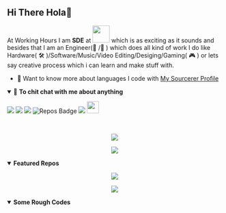 ## Hi There Hola👋

At Working Hours I am **SDE** </b> at <img height="40" src="https://www.milkbasket.com/assets/img/logo/mb-logo-horizontal.png"> which is as exciting as it sounds and besides that I am an Engineer(🔨 /🚀 ) which does all kind of work I do like Hardware(  :hammer_and_wrench:  )/Software/Music/Video Editing/Desiging/Gaming( :video_game: ) or lets say creative process which i can learn and make stuff with. 
<br/>

- 👨 Want to know more about languages I code with [My Sourcerer Profile](https://sourcerer.io/harshitchhipa)

<details open>
<summary>🤝 <b>To chit chat with me about anything</b></summary>
<p align = "center">

[<img src="https://img.shields.io/badge/linkedin-%230077B5.svg?&style=for-the-badge&logo=linkedin&logoColor=white" />](https://www.linkedin.com/in/harshit-chhipa/)
[<img src="https://img.shields.io/badge/twitter-%231DA1F2.svg?&style=for-the-badge&logo=twitter&logoColor=white" />](https://twitter.com/chhipa_harshit) 
[<img src="https://img.shields.io/badge/medium-%2312100E.svg?&style=for-the-badge&logo=medium&logoColor=white" />](https://medium.com/@HarshitChhipa)
![Repos Badge](https://badges.pufler.dev/repos/HarshitChhipa?style=for-the-badge)
[<img src ="https://img.shields.io/badge/portfolio-%23.svg?&style=for-the-badge&logo=&logoColor=white%22">](https://harshit-chhipa.herokuapp.com/)
<a href="https://github.com/HarshitChhipa">
    <img height="28" src="https://badges.pufler.dev/years/HarshitChhipa?style=flat-square&color=black&logo=github">
</a>

</p>
<br/>
</details>
<p align = "center"> 
 <a href="https://github.com/HarshitChhipa">
  <img src="https://github-readme-stats.vercel.app/api?username=HarshitChhipa&show_icons=true&include_all_commits=true&show_owner=true&bg_color=30,41295a,2F0743&title_color=fff&text_color=fff" />
</a>
</p>

<p align="center">
    <a href="https://github.com/HarshitChhipa">
    <img src="https://github-readme-stats.vercel.app/api/top-langs/?username=HarshitChhipa&show_owner=true&bg_color=30,41295a,2F0743&title_color=fff&text_color=fff" />
    </a>
</p>

<details open> 
 <summary><b>Featured Repos</b></summary>
<p align = "center">
 <a href = "https://github.com/HarshitChhipa/HarshitChhipa">
 <img align="center" src="https://github-readme-stats.vercel.app/api/pin/?username=HarshitChhipa&repo=myKnowledgeCenter&theme=bear" />
 </a>
</p>
<p align = "center">
 <a href = "https://github.com/HarshitChhipa/LottieForIonic"><img align="center" src="https://github-readme-stats.vercel.app/api/pin/?username=HarshitChhipa&repo=LottieForIonic&theme=bear" /></a>
</p>
</details>

<details open>
 <summary><b>Some Rough Codes</b></summary>
 <br/>
 <a align="center">
 <a href="https://sourcerer.io/harshitchhipa"><img src="https://img.shields.io/badge/HTML-72%20commits-orange.svg" alt=""></a>    
 <a href="https://sourcerer.io/harshitchhipa"><img src="https://img.shields.io/badge/CSS-59%20commits-orange.svg" alt=""></a>
 <a href="https://sourcerer.io/harshitchhipa"><img src="https://img.shields.io/badge/JavaScript-58%20commits-orange.svg" alt=""></a>
 <a href="https://sourcerer.io/harshitchhipa"><img src="https://img.shields.io/badge/TypeScript-58%20commits-orange.svg" alt=""></a>
 <a href="https://sourcerer.io/harshitchhipa"><img src="https://img.shields.io/badge/Dart-6%20commits-orange.svg" alt=""></a>
 <a href="https://sourcerer.io/harshitchhipa"><img src="https://img.shields.io/badge/Objective–C-4%20commits-orange.svg" alt=""></a>
 <a href="https://sourcerer.io/harshitchhipa"><img src="https://img.shields.io/badge/Swift-4%20commits-orange.svg" alt=""></a>
 <a href="https://sourcerer.io/harshitchhipa"><img src="https://img.shields.io/badge/Gradle-4%20commits-orange.svg" alt=""></a>
 <a href="https://sourcerer.io/harshitchhipa"><img src="https://img.shields.io/badge/Kotlin-4%20commits-orange.svg" alt=""></a>
 <a href="https://sourcerer.io/harshitchhipa"><img src="https://img.shields.io/badge/PHP-4%20commits-orange.svg" alt=""></a>
 <a href="https://sourcerer.io/harshitchhipa"><img src="https://img.shields.io/badge/Python-3%20commits-orange.svg" alt=""></a>
 <a href="https://sourcerer.io/harshitchhipa"><img src="https://img.shields.io/badge/Go-1%20commits-orange.svg" alt=""></a>
 </a>
</details>
